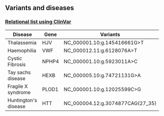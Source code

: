 ## Variants and diseases

### [Relational list using ClinVar](https://www.ncbi.nlm.nih.gov/clinvar/)

|Disease|Gene|Variants|
|-------|----|--------|
|Thalassemia|HJV|NC_000001.10:g.145416661G>T|
|Haemophilia|VWF|NC_000012.11:g.6128076A>T|
|Cystic Fibrosis|NPHP4|NC_000001.10:g.5923011A>C|
|Tay sachs disease|HEXB|NC_000005.10:g.74721131G>A|
|Fragile X syndrome|PLOD1|NC_000001.10:g.12025599C>G|
|Huntington's disease|HTT|NC_000004.12:g.3074877CAG(27_35)|

